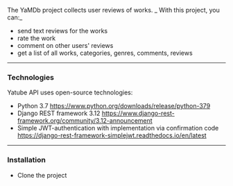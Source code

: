 The YaMDb project collects user reviews of works. 
_ With this project, you can:_
- send text reviews for the works 
- rate the work
- comment on other users' reviews
- get a list of all works, categories, genres, comments, reviews
***
### Technologies
Yatube API uses open-source technologies:
- Python 3.7 https://www.python.org/downloads/release/python-379 
- Django REST framework 3.12 https://www.django-rest-framework.org/community/3.12-announcement 
- Simple JWT-authentication with implementation via confirmation code https://django-rest-framework-simplejwt.readthedocs.io/en/latest 
***
### Installation
- Clone the project
